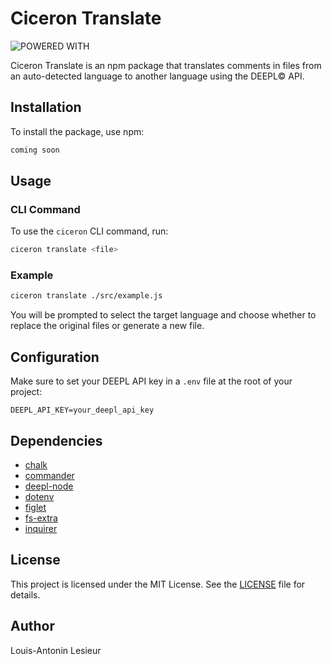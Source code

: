 # Ciceron Translate

![POWERED WITH ](https://github.com/user-attachments/assets/e163ef34-544d-4836-a2ac-c390e082049e)

Ciceron Translate is an npm package that translates comments in files from an auto-detected language to another language using the DEEPL© API.

## Installation

To install the package, use npm:

```bash
coming soon
```

## Usage

### CLI Command

To use the `ciceron` CLI command, run:

```bash
ciceron translate <file>
```

### Example

```bash
ciceron translate ./src/example.js
```

You will be prompted to select the target language and choose whether to replace the original files or generate a new file.

## Configuration

Make sure to set your DEEPL API key in a `.env` file at the root of your project:

```
DEEPL_API_KEY=your_deepl_api_key
```

## Dependencies

- [chalk](https://www.npmjs.com/package/chalk)
- [commander](https://www.npmjs.com/package/commander)
- [deepl-node](https://www.npmjs.com/package/deepl-node)
- [dotenv](https://www.npmjs.com/package/dotenv)
- [figlet](https://www.npmjs.com/package/figlet)
- [fs-extra](https://www.npmjs.com/package/fs-extra)
- [inquirer](https://www.npmjs.com/package/inquirer)

## License

This project is licensed under the MIT License. See the [LICENSE](LICENSE) file for details.

## Author

Louis-Antonin Lesieur
